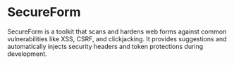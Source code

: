 # SecureForm
SecureForm is a toolkit that scans and hardens web forms against common vulnerabilities like XSS, CSRF, and clickjacking. It provides suggestions and automatically injects security headers and token protections during development.
